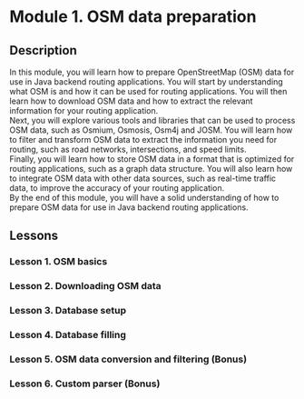 # Module 1. OSM data preparation
## Description
In this module, you will learn how to prepare OpenStreetMap (OSM) data for use in Java backend routing applications. You will start by understanding what OSM is and how it can be used for routing applications. You will then learn how to download OSM data and how to extract the relevant information for your routing application.<br>
Next, you will explore various tools and libraries that can be used to process OSM data, such as Osmium, Osmosis, Osm4j and JOSM. You will learn how to filter and transform OSM data to extract the information you need for routing, such as road networks, intersections, and speed limits.<br>
Finally, you will learn how to store OSM data in a format that is optimized for routing applications, such as a graph data structure. You will also learn how to integrate OSM data with other data sources, such as real-time traffic data, to improve the accuracy of your routing application.<br>
By the end of this module, you will have a solid understanding of how to prepare OSM data for use in Java backend routing applications.
## Lessons
### Lesson 1. OSM basics
### Lesson 2. Downloading OSM data
### Lesson 3. Database setup
### Lesson 4. Database filling
### Lesson 5. OSM data conversion and filtering (Bonus)
### Lesson 6. Custom parser (Bonus)